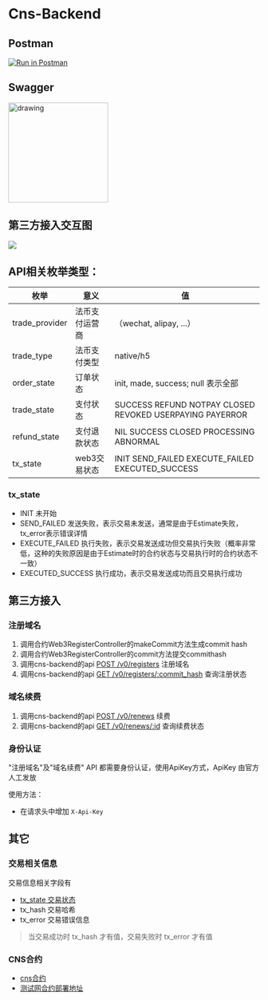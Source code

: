 # Cns-Backend

## Postman
[![Run in Postman](https://run.pstmn.io/button.svg)](https://app.getpostman.com/run-collection/22322698-cd32951a-a24f-4fd5-a9fb-2e26f057532c?action=collection%2Ffork&collection-url=entityId%3D22322698-cd32951a-a24f-4fd5-a9fb-2e26f057532c%26entityType%3Dcollection%26workspaceId%3D0df0c5b3-6c0a-47ee-ab26-8ba0139261e4)

## Swagger
<a href="http://101.42.88.184/swagger/"><img src="https://static1.smartbear.co/swagger/media/assets/images/swagger_logo.svg" alt="drawing" style="width:200px;" /></a>

## 第三方接入交互图

![](https://note.youdao.com/yws/api/personal/file/WEB3b48793e4e39f246359a449cbdecc7eb?method=download&shareKey=7747d123352bb7fbd4f1273639661bac)

## API相关枚举类型：
| 枚举           | 意义           | 值                                                       |
|----------------|----------------|----------------------------------------------------------|
| trade_provider | 法币支付运营商 | （wechat, alipay, ...）                                  |
| trade_type     | 法币支付类型   | native/h5                                                |
| order_state    | 订单状态       | init, made, success; null 表示全部                       |
| trade_state    | 支付状态       | SUCCESS REFUND NOTPAY CLOSED REVOKED USERPAYING PAYERROR |
| refund_state   | 支付退款状态   | NIL SUCCESS CLOSED PROCESSING ABNORMAL                   |
| tx_state       | web3交易状态   | INIT SEND_FAILED EXECUTE_FAILED EXECUTED_SUCCESS         |

### tx_state
- INIT 未开始
- SEND_FAILED 发送失败，表示交易未发送，通常是由于Estimate失败，tx_error表示错误详情
- EXECUTE_FAILED 执行失败，表示交易发送成功但交易执行失败（概率非常低，这种的失败原因是由于Estimate时的合约状态与交易执行时的合约状态不一致）
- EXECUTED_SUCCESS 执行成功，表示交易发送成功而且交易执行成功
## 第三方接入
### 注册域名
1. 调用合约Web3RegisterController的makeCommit方法生成commit hash
2. 调用合约Web3RegisterController的commit方法提交commithash
3. 调用cns-backend的api [POST /v0/registers](http://101.42.88.184:8090/swagger_ui_dist/#/Registers/MakeRegisterOrder) 注册域名
4. 调用cns-backend的api [GET /v0/registers/:commit_hash](http://101.42.88.184:8090/swagger_ui_dist/#/Registers/Register) 查询注册状态

### 域名续费
1. 调用cns-backend的api [POST /v0/renews](http://101.42.88.184:8090/swagger_ui_dist/#/Renews/Renew) 续费
2. 调用cns-backend的api [GET /v0/renews/:id](http://101.42.88.184:8090/swagger_ui_dist/#/Renews/GetRenew) 查询续费状态

### 身份认证
"注册域名"及"域名续费" API 都需要身份认证，使用ApiKey方式，ApiKey 由官方人工发放

使用方法：
- 在请求头中增加 `X-Api-Key`

## 其它
### 交易相关信息
交易信息相关字段有
- [tx_state 交易状态](#tx_state)
- tx_hash 交易哈希
- tx_error 交易错误信息

> 当交易成功时 tx_hash 才有值，交易失败时 tx_error 才有值
### CNS合约
- [cns合约](https://github.com/web3-identity/cns-contracts)
- [测试网合约部署地址](https://github.com/web3-identity/cns-contracts/tree/master/docs#conflux-core-testnet)